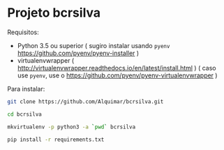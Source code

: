 # Projeto bcrsilva



Requisitos:

* Python 3.5 ou superior ( sugiro instalar usando `pyenv` https://github.com/pyenv/pyenv-installer )
* virtualenvwrapper ( http://virtualenvwrapper.readthedocs.io/en/latest/install.html ) ( caso use `pyenv`, use o https://github.com/pyenv/pyenv-virtualenvwrapper )


Para instalar:

```bash
git clone https://github.com/Alquimar/bcrsilva.git

cd bcrsilva

mkvirtualenv -p python3 -a `pwd` bcrsilva

pip install -r requirements.txt

```
